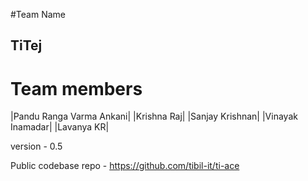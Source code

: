 #Team Name
## TiTej
# Team members
|Pandu Ranga Varma Ankani|
|Krishna Raj|
|Sanjay Krishnan|
|Vinayak Inamadar|
|Lavanya KR|

version - 0.5

Public codebase repo - https://github.com/tibil-it/ti-ace